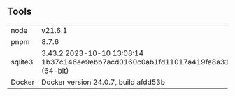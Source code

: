 ## Tools

<table>
    <tr>
        <td>node</td>
        <td>v21.6.1</td>
    </tr>
    <tr>
        <td>pnpm</td>
        <td>8.7.6</td>
    </tr>
    <tr>
        <td>sqlite3</td>
        <td>3.43.2 2023-10-10 13:08:14 1b37c146ee9ebb7acd0160c0ab1fd11017a419fa8a3187386ed8cb32b709aapl (64-bit)</td>
    </tr>
    <tr>
        <td>Docker</td>
        <td>Docker version 24.0.7, build afdd53b</td>
    </tr>
</table>